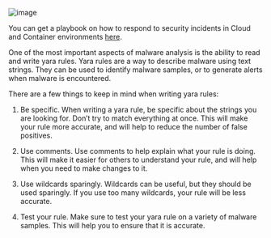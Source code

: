 
![image](https://user-images.githubusercontent.com/99908467/154585731-0eb2a099-3054-4327-907a-2cbab16d92fe.png)

You can get a playbook on how to respond to security incidents in Cloud and Container environments [here](https://offers.cadosecurity.com/the-ultimate-guide-to-forensics-of-mining-malware-in-linux-container-and-cloud-environments).

One of the most important aspects of malware analysis is the ability to read and write yara rules. Yara rules are a way to describe malware using text strings. They can be used to identify malware samples, or to generate alerts when malware is encountered.

There are a few things to keep in mind when writing yara rules:

1. Be specific.
When writing a yara rule, be specific about the strings you are looking for. Don’t try to match everything at once. This will make your rule more accurate, and will help to reduce the number of false positives.

2. Use comments.
Use comments to help explain what your rule is doing. This will make it easier for others to understand your rule, and will help when you need to make changes to it.

3. Use wildcards sparingly.
Wildcards can be useful, but they should be used sparingly. If you use too many wildcards, your rule will be less accurate.

4. Test your rule.
Make sure to test your yara rule on a variety of malware samples. This will help you to ensure that it is accurate.
